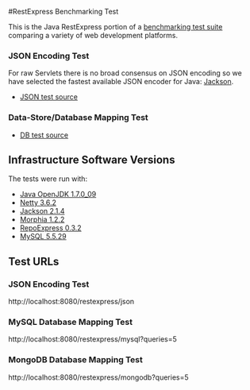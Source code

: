#RestExpress Benchmarking Test

This is the Java RestExpress portion of a [benchmarking test suite](../) comparing a variety of web development platforms.

### JSON Encoding Test
For raw Servlets there is no broad consensus on JSON encoding so we have selected the fastest available JSON encoder for Java: [Jackson](http://wiki.fasterxml.com/JacksonHome).

* [JSON test source](src/main/java/hello/JsonServlet.java)

### Data-Store/Database Mapping Test
* [DB test source](src/main/java/hello/DBServlet.java)

## Infrastructure Software Versions
The tests were run with:

* [Java OpenJDK 1.7.0_09](http://openjdk.java.net/)
* [Netty 3.6.2](http://netty.io)
* [Jackson 2.1.4](http://wiki.fasterxml.com/JacksonHome)
* [Morphia 1.2.2](https://github.com/jmkgreen/morphia)
* [RepoExpress 0.3.2](https://github.com/RestExpress/RepoExpress)
* [MySQL 5.5.29](https://dev.mysql.com/)

## Test URLs
### JSON Encoding Test

http://localhost:8080/restexpress/json

### MySQL Database Mapping Test

http://localhost:8080/restexpress/mysql?queries=5

### MongoDB Database Mapping Test

http://localhost:8080/restexpress/mongodb?queries=5

